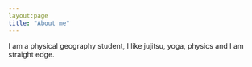 ```yaml
---
layout:page
title: "About me"
---
```


I am a physical geography student, I like jujitsu, yoga, physics and I am straight edge.


